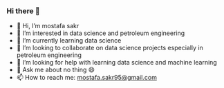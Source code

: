 ### Hi there 👋
- 👋 Hi, I’m mostafa sakr
- 🔭 I’m interested in data science and  petroleum engineering
- 🌱 I’m currently learning data science
- 👯 I’m looking to collaborate on data science projects especially in petroleum engineering
- 🤔  I’m looking for help with learning data science and machine learning
- 💬 Ask me about no thing 😄
- 📫 How to reach me: mostafa.sakr95@gmail.com
<!--
**mostafasakr895/mostafasakr895** is a ✨ _special_ ✨ repository because its `README.md` (this file) appears on your GitHub profile.
